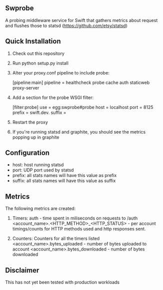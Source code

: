 Swprobe
-------
A probing middleware service for Swift that gathers metrics about request and flushes those to statsd
(https://github.com/etsy/statsd)

Quick Installation
------------------
1) Check out this repository

2) Run python setup.py install

3) Alter your proxy.conf pipeline to include probe:

    [pipeline:main]
    pipeline = healthcheck probe cache auth staticweb proxy-server

4) Add a section for the probe WSGI filter:

    [filter:probe]
    use = egg:swprobe#probe
    host = localhost
    port = 8125
    prefix = swift.dev.
    suffix =

5) Restart the proxy

6) If you're running statsd and graphite, you should see the metrics popping up in graphite

Configuration
-------------

*   host: host running statsd
*   port: UDP port used by statsd
*   prefix: all stats names will have this value as prefix
*   suffix: all stats names will have this value as suffix

Metrics
-------
The following metrics are created:

1. Timers:
    auth - time spent in miliseconds on requests to /auth
    <account_name>.<HTTP_METHOD>_<HTTP_STATUS> - per account timings/counts for HTTP methods used and http responses sent.

2. Counters:
    Counters for all the timers listed
    <account_name>.bytes_uploaded - number of bytes uploaded to account
    <account_name>.bytes_downloaded - number of bytes downloaded

Disclaimer
----------
This has not yet been tested with production workloads
